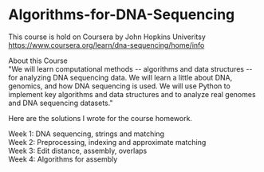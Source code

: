 # Algorithms-for-DNA-Sequencing

This course is hold on Coursera by John Hopkins Univeritsy https://www.coursera.org/learn/dna-sequencing/home/info

About this Course  
"We will learn computational methods -- algorithms and data structures -- for analyzing DNA sequencing data. We will learn a little about DNA, genomics, and how DNA sequencing is used.  We will use Python to implement key algorithms and data structures and to analyze real genomes and DNA sequencing datasets."

Here are the solutions I wrote for the course homework.

Week 1: DNA sequencing, strings and matching  
Week 2: Preprocessing, indexing and approximate matching  
Week 3: Edit distance, assembly, overlaps  
Week 4: Algorithms for assembly  
